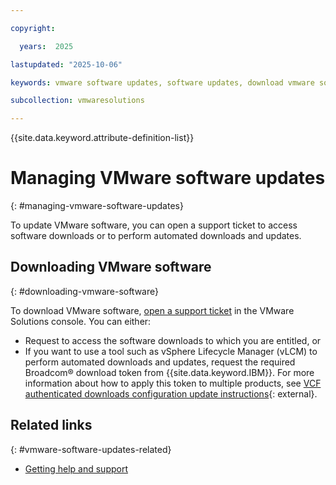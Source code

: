 ```yaml
---

copyright:

  years:  2025

lastupdated: "2025-10-06"

keywords: vmware software updates, software updates, download vmware software

subcollection: vmwaresolutions

---
```


{{site.data.keyword.attribute-definition-list}}

# Managing VMware software updates
{: #managing-vmware-software-updates}

To update VMware software, you can open a support ticket to access software downloads or to perform automated downloads and updates.

## Downloading VMware software
{: #downloading-vmware-software}



To download VMware software, [open a support ticket](/docs/vmwaresolutions?topic=vmwaresolutions-trbl_support) in the VMware Solutions console. 
You can either:
* Request to access the software downloads to which you are entitled, or
* If you want to use a tool such as vSphere Lifecycle Manager (vLCM) to perform automated downloads and updates, request the required Broadcom® download token from {{site.data.keyword.IBM}}. For more information about how to apply this token to multiple products, see [VCF authenticated downloads configuration update instructions](https://knowledge.broadcom.com/external/article/390098){: external}.

## Related links
{: #vmware-software-updates-related}

* [Getting help and support](/docs/vmwaresolutions?topic=vmwaresolutions-trbl_support)

